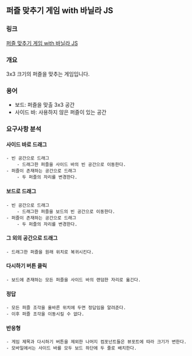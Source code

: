 ## 퍼즐 맞추기 게임 with 바닐라 JS

### 링크

[퍼즐 맞추기 게임 with 바닐라 JS](https://narcoker.github.io/PuzzleGame-with-VanillaJS/)

### 개요

3x3 크기의 퍼즐을 맞추는 게임입니다.

### 용어

- 보드: 퍼즐을 맞출 3x3 공간
- 사이드 바: 사용하지 않은 퍼즐이 있는 공간

### 요구사항 분석

#### 사이드 바로 드래그

    - 빈 공간으로 드래그
        - 드래그한 퍼즐을 사이드 바의 빈 공간으로 이동한다.
    - 퍼즐이 존재하는 공간으로 드래그
        - 두 퍼즐의 자리를 변경한다.

#### 보드로 드래그

    - 빈 공간으로 드래그
        - 드래그한 퍼즐을 보드의 빈 공간으로 이동한다.
    - 퍼즐이 존재하는 공간으로 드래그
        - 두 퍼즐의 자리를 변경한다.

#### 그 외의 공간으로 드래그

    - 드래그한 퍼즐을 원래 위치로 복귀시킨다.

#### 다시하기 버튼 클릭

    - 보드에 존재하는 모든 퍼즐을 사이드 바의 랜덤한 자리로 옮긴다.

#### 정답

    - 모든 퍼즐 조각을 올바른 위치에 두면 정답임을 알려준다.
    - 이후 퍼즐 조각을 이동시킬 수 없다.

#### 반응형

    - 게임 제목과 다시하기 버튼을 제외한 나머지 컴포넌트들은 뷰포트에 따라 크기가 변한다.
    - 모바일에서는 사이드 바를 모두 보드 하단에 두 줄로 배치한다.
